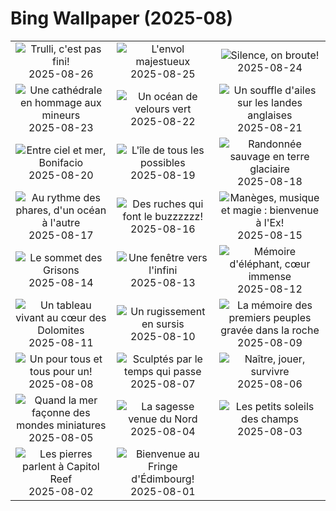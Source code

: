 # Bing Wallpaper (2025-08)

|  |  |  |
|:---:|:---:|:---:|
| ![](https://www.bing.com/th?id=OHR.TrulliHouses_FR-CA1043617057_400x240.jpg "Trulli, c'est pas fini!") 2025-08-26 | ![](https://www.bing.com/th?id=OHR.Gannets_FR-CA0668588396_400x240.jpg "L'envol majestueux") 2025-08-25 | ![](https://www.bing.com/th?id=OHR.CervusDama_FR-CA0373208041_400x240.jpg "Silence, on broute!") 2025-08-24 |
| ![](https://www.bing.com/th?id=OHR.SaintBarbaras_FR-CA8370632237_400x240.jpg "Une cathédrale en hommage aux mineurs") 2025-08-23 | ![](https://www.bing.com/th?id=OHR.PalouseWA_FR-CA7470157507_400x240.jpg "Un océan de velours vert") 2025-08-22 | ![](https://www.bing.com/th?id=OHR.WheatearBird_FR-CA7419271130_400x240.jpg "Un souffle d'ailes sur les landes anglaises") 2025-08-21 |
| ![](https://www.bing.com/th?id=OHR.CitadelBonifacio_FR-CA7298120070_400x240.jpg "Entre ciel et mer, Bonifacio") 2025-08-20 | ![](https://www.bing.com/th?id=OHR.VanIsland_FR-CA6726898164_400x240.jpg "L'île de tous les possibles") 2025-08-19 | ![](https://www.bing.com/th?id=OHR.AvalancheLake_FR-CA6587047706_400x240.jpg "Randonnée sauvage en terre glaciaire") 2025-08-18 |
| ![](https://www.bing.com/th?id=OHR.LyngvigLighthouse_FR-CA6450462994_400x240.jpg "Au rythme des phares, d'un océan à l'autre") 2025-08-17 | ![](https://www.bing.com/th?id=OHR.ColorfulBeehives_FR-CA6306812917_400x240.jpg "Des ruches qui font le buzzzzzz!") 2025-08-16 | ![](https://www.bing.com/th?id=OHR.CNExhibit_FR-CA1821188983_400x240.jpg "Manèges, musique et magie : bienvenue à l'Ex!") 2025-08-15 |
| ![](https://www.bing.com/th?id=OHR.PizNairPeak_FR-CA6049160624_400x240.jpg "Le sommet des Grisons") 2025-08-14 | ![](https://www.bing.com/th?id=OHR.CoronaArch_FR-CA5923808590_400x240.jpg "Une fenêtre vers l'infini") 2025-08-13 | ![](https://www.bing.com/th?id=OHR.KenyaElephants_FR-CA5786228560_400x240.jpg "Mémoire d'éléphant, cœur immense") 2025-08-12 |
| ![](https://www.bing.com/th?id=OHR.SantaMaddalena_FR-CA5380736106_400x240.jpg "Un tableau vivant au cœur des Dolomites") 2025-08-11 | ![](https://www.bing.com/th?id=OHR.LionessKenya_FR-CA5236345175_400x240.jpg "Un rugissement en sursis") 2025-08-10 | ![](https://www.bing.com/th?id=OHR.MaoriRock_FR-CA5104574496_400x240.jpg "La mémoire des premiers peuples gravée dans la roche") 2025-08-09 |
| ![](https://www.bing.com/th?id=OHR.IguazuArgentina_FR-CA4914550497_400x240.jpg "Un pour tous et tous pour un!") 2025-08-08 | ![](https://www.bing.com/th?id=OHR.MinganWonders_FR-CA3034674973_400x240.jpg "Sculptés par le temps qui passe") 2025-08-07 | ![](https://www.bing.com/th?id=OHR.BabyLemur_FR-CA2192147292_400x240.jpg "Naître, jouer, survivre") 2025-08-06 |
| ![](https://www.bing.com/th?id=OHR.CaliforniaTidepool_FR-CA1946235706_400x240.jpg "Quand la mer façonne des mondes miniatures") 2025-08-05 | ![](https://www.bing.com/th?id=OHR.LaplandOwl_FR-CA0987806680_400x240.jpg "La sagesse venue du Nord") 2025-08-04 | ![](https://www.bing.com/th?id=OHR.HappySunflower_FR-CA2344736819_400x240.jpg "Les petits soleils des champs") 2025-08-03 |
| ![](https://www.bing.com/th?id=OHR.FruitaPetroglyphs_FR-CA1725199381_400x240.jpg "Les pierres parlent à Capitol Reef") 2025-08-02 | ![](https://www.bing.com/th?id=OHR.EdinburghFringe_FR-CA9015362878_400x240.jpg "Bienvenue au Fringe d'Édimbourg!") 2025-08-01 |  |
